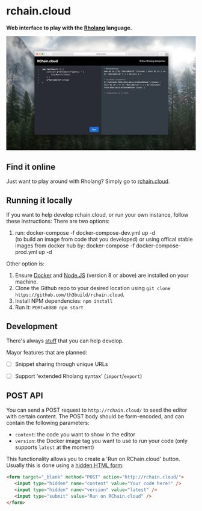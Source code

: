 # rchain.cloud

**Web interface to play with the [Rholang](https://developer.rchain.coop/) language.**

[![Screenshot](backend-old/docs/screenshot.png)](http://rchain.cloud/)


## Find it online
Just want to play around with Rholang? Simply go to [rchain.cloud](http://rchain.cloud/).


## Running it locally
If you want to help develop rchain.cloud, or run your own instance, follow these instructions:
There are two options:
1) run:
docker-compose -f docker-compose-dev.yml up -d    
(to build an image from code that you developed)
or using offical stable images from docker hub by:
docker-compose -f docker-compose-prod.yml up -d

Other option is:
1. Ensure [Docker](https://www.docker.com/) and [Node.JS](https://nodejs.org) (version 8 or above) are installed on your machine.
2. Clone the Github repo to your desired location using `git clone https://github.com/th3build/rchain.cloud`.
3. Install NPM dependencies: `npm install`
4. Run it: `PORT=8080 npm start`


## Development
There's always [stuff](https://github.com/th3build/rchain.cloud/issues) that you can help develop.

Mayor features that are planned:

- [ ] Snippet sharing through unique URLs
- [ ] Support 'extended Rholang syntax' (`import`/`export`)


## POST API
You can send a POST request to `http://rchain.cloud/` to seed the editor with certain content. The POST body should be form-encoded, and can contain the following parameters:

- `content`: the code you want to show in the editor
- `version`: the Docker image tag you want to use to run your code (only supports `latest` at the moment)

This functionality allows you to create a 'Run on RChain.cloud' button. Usually this is done using a [hidden HTML form](https://jsfiddle.net/0zwtnr8c/):

```html
<form target="_blank" method="POST" action="http://rchain.cloud/">
   <input type="hidden" name="content" value="Your code here!" />
   <input type="hidden" name="version" value="latest" />
   <input type="submit" value="Run on RChain.cloud" />
</form>
```
